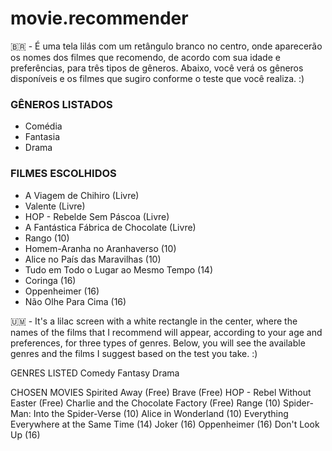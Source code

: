 # movie.recommender

🇧🇷 - É uma tela lilás com um retângulo branco no centro, onde aparecerão os nomes dos filmes que recomendo, de acordo com sua idade e preferências, para três tipos de gêneros. Abaixo, você verá os gêneros disponíveis e os filmes que sugiro conforme o teste que você realiza. :)

### GÊNEROS LISTADOS
- Comédia
- Fantasia
- Drama

### FILMES ESCOLHIDOS
- A Viagem de Chihiro (Livre)
- Valente (Livre)
- HOP - Rebelde Sem Páscoa (Livre)
- A Fantástica Fábrica de Chocolate (Livre)
- Rango (10)
- Homem-Aranha no Aranhaverso (10)
- Alice no País das Maravilhas (10)
- Tudo em Todo o Lugar ao Mesmo Tempo (14)
- Coringa (16)
- Oppenheimer (16)
- Não Olhe Para Cima (16)

🇺🇲 -  It's a lilac screen with a white rectangle in the center, where the names of the films that I recommend will appear, according to your age and preferences, for three types of genres. Below, you will see the available genres and the films I suggest based on the test you take. :)

GENRES LISTED
Comedy
Fantasy
Drama

CHOSEN MOVIES
Spirited Away (Free)
Brave (Free)
HOP - Rebel Without Easter (Free)
Charlie and the Chocolate Factory (Free)
Range (10)
Spider-Man: Into the Spider-Verse (10)
Alice in Wonderland (10)
Everything Everywhere at the Same Time (14)
Joker (16)
Oppenheimer (16)
Don't Look Up (16)
